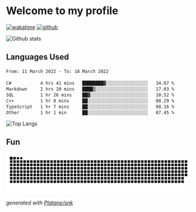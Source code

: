 # Welcome to my profile

[![wakatime](https://wakatime.com/badge/user/82c377cd-a54c-404c-b7df-177b313ca539.svg)](https://wakatime.com/@82c377cd-a54c-404c-b7df-177b313ca539)
[![github](https://img.shields.io/github/followers/xinthose?logo=github&style=plastic)](https://github.com/alanhamlett?tab=followers)

![Github stats](https://github-readme-stats.vercel.app/api?username=xinthose&show_icons=true&theme=radical&count_private=true)

## Languages Used

<!--START_SECTION:waka-->

```text
From: 11 March 2022 - To: 18 March 2022

C#           4 hrs 41 mins   ████████▓░░░░░░░░░░░░░░░░   34.07 %
Markdown     2 hrs 20 mins   ████▒░░░░░░░░░░░░░░░░░░░░   17.03 %
SQL          1 hr 26 mins    ██▓░░░░░░░░░░░░░░░░░░░░░░   10.52 %
C++          1 hr 8 mins     ██░░░░░░░░░░░░░░░░░░░░░░░   08.29 %
TypeScript   1 hr 7 mins     ██░░░░░░░░░░░░░░░░░░░░░░░   08.16 %
Other        1 hr 1 min      ██░░░░░░░░░░░░░░░░░░░░░░░   07.45 %
```

<!--END_SECTION:waka-->

![Top Langs](https://github-readme-stats.vercel.app/api/top-langs/?username=xinthose)

## Fun
![github contribution grid snake animation](https://raw.githubusercontent.com/xinthose/xinthose/output/github-contribution-grid-snake.svg)

_generated with [Platane/snk](https://github.com/Platane/snk)_

